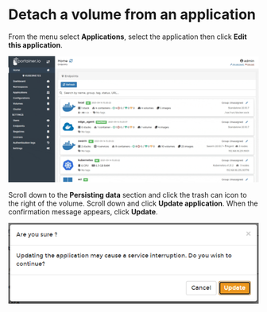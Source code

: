 # Detach a volume from an application

From the menu select **Applications**, select the application then click **Edit this application**.

![](../../../.gitbook/assets/be-applications-detach-volume-1.gif)

Scroll down to the **Persisting data** section and click the trash can icon to the right of the volume. Scroll down and click **Update application**. When the confirmation message appears, click **Update**.

![](../../../.gitbook/assets/applications-detach-volume-2.png)

